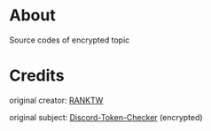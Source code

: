 # About
Source codes of encrypted topic

# Credits 

original creator: [RANKTW](https://github.com/RANKTW)

original subject: [Discord-Token-Checker](https://github.com/RANKTW/Discord-Token-Checker) (encrypted)
